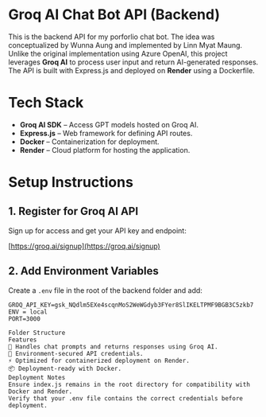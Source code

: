 # Groq AI Chat Bot API (Backend)

This is the backend API for my porforlio chat bot. The idea was conceptualized by Wunna Aung and implemented by Linn Myat Maung. Unlike the original implementation using Azure OpenAI, this project leverages **Groq AI** to process user input and return AI-generated responses. The API is built with Express.js and deployed on **Render** using a Dockerfile.

# Tech Stack

- **Groq AI SDK** – Access GPT models hosted on Groq AI.
- **Express.js** – Web framework for defining API routes.
- **Docker** – Containerization for deployment.
- **Render** – Cloud platform for hosting the application.

# Setup Instructions

## 1. Register for Groq AI API

Sign up for access and get your API key and endpoint:

[https://groq.ai/signup](https://groq.ai/signup)

## 2. Add Environment Variables

Create a `.env` file in the root of the backend folder and add:

```plaintext
GROQ_API_KEY=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
ENV = local
PORT=3000

Folder Structure
Features
🤖 Handles chat prompts and returns responses using Groq AI.
🔐 Environment-secured API credentials.
⚡ Optimized for containerized deployment on Render.
📦 Deployment-ready with Docker.
Deployment Notes
Ensure index.js remains in the root directory for compatibility with Docker and Render.
Verify that your .env file contains the correct credentials before deployment.
```
